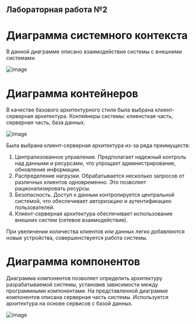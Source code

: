 ## Лабораторная работа №2 ##

# Диаграмма системного контекста # 
В данной диаграмме описано взаимодействие системы с внешними системами. 

![image](https://github.com/kristyarudnik/Lab/assets/102550294/96eb3e29-7759-4805-832d-117c504f0df9)

# Диаграмма контейнеров # 
В качестве базового архитектурного стиля была выбрана клиент-серверная архитектура. 
Контейнеры системы: клиенсткая часть, серверная часть, база данных. 

![image](https://github.com/kristyarudnik/Lab/assets/102550294/bf47187d-403f-47c6-a758-29f854ba89bf)

Была выбрана клиент-серверная архитектура из-за ряда преимуществ: 

1. Централизованное управление. Предполагает надежный контроль над данными и ресурсами, что упрощает администрирование, обновление информации. 
2. Распределение нагрузки. Обрабатывается несколько запросов от различных клиентов одновременно. Это позволяет рационализировать ресурсы. 
3. Безопасность. Доступ к данным контролируется центральной системой, что обеспечивает авторизацию и аутентификацию пользователей.
4. Клиент-серверная архитектура обеспечивает использование внешних систем (сетевое взаимодействие).
      
При увеличении количества клиентов или данных легко добавляются новые устройства, совершенствуется работа системы. 

# Диаграмма компонентов #  
Диаграмма компонентов позволяет определить архитектуру разрабатываемой системы, установив зависимости между программными компонентами. 
На представленной диаграмме компонентов описана серверная часть системы. Используется архитектура на основе сервисов с базой данных. 

![image](https://github.com/kristyarudnik/Lab/assets/102550294/f608a7a3-5a32-472b-9385-763d22e33a1c)


